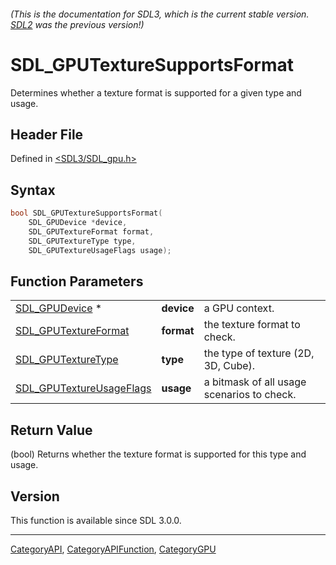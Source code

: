 ###### (This is the documentation for SDL3, which is the current stable version. [SDL2](https://wiki.libsdl.org/SDL2/) was the previous version!)
# SDL_GPUTextureSupportsFormat

Determines whether a texture format is supported for a given type and usage.

## Header File

Defined in [<SDL3/SDL_gpu.h>](https://github.com/libsdl-org/SDL/blob/main/include/SDL3/SDL_gpu.h)

## Syntax

```c
bool SDL_GPUTextureSupportsFormat(
    SDL_GPUDevice *device,
    SDL_GPUTextureFormat format,
    SDL_GPUTextureType type,
    SDL_GPUTextureUsageFlags usage);
```

## Function Parameters

|                                                      |            |                                            |
| ---------------------------------------------------- | ---------- | ------------------------------------------ |
| [SDL_GPUDevice](SDL_GPUDevice) *                     | **device** | a GPU context.                             |
| [SDL_GPUTextureFormat](SDL_GPUTextureFormat)         | **format** | the texture format to check.               |
| [SDL_GPUTextureType](SDL_GPUTextureType)             | **type**   | the type of texture (2D, 3D, Cube).        |
| [SDL_GPUTextureUsageFlags](SDL_GPUTextureUsageFlags) | **usage**  | a bitmask of all usage scenarios to check. |

## Return Value

(bool) Returns whether the texture format is supported for this type and
usage.

## Version

This function is available since SDL 3.0.0.

----
[CategoryAPI](CategoryAPI), [CategoryAPIFunction](CategoryAPIFunction), [CategoryGPU](CategoryGPU)

